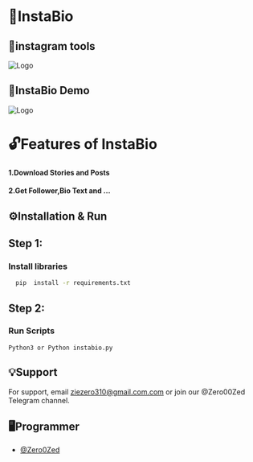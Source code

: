
# 🔐InstaBio

## 🔨instagram tools


![Logo](https://cdn.dribbble.com/users/1787323/screenshots/16418683/media/cc320ee010fa7892141041cbc4de848e.png?compress=1&resize=768x576&vertical=top)


## 🔗InstaBio Demo


![Logo](https://i.ibb.co/WG3yD2h/instabio.png)


# 🔓Features of InstaBio 

#### 1.Download Stories and Posts
#### 2.Get Follower,Bio Text and ...


## ⚙️Installation & Run

## Step 1:

### Install libraries

```bash
  pip  install -r requirements.txt
``` 

## Step 2:
### Run Scripts

    Python3 or Python instabio.py
## 💡Support

For support, email ziezero310@gmail.com.com or join our @Zero00Zed Telegram channel.


## 🖥️Programmer

- [@Zero0Zed](https://www.github.com/Zero0zed)



